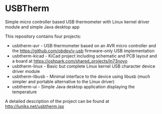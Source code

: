 # USBTherm
Simple micro controller based USB thermometer with Linux kernel driver module and simple Java desktop app

This repository contains four projects:

* usbtherm-avr - USB thermometer based on an AVR micro controller and the https://github.com/obdev/v-usb firmware-only USB implementation
* usbtherm-kicad - KiCad project including schematic and PCB layout and a board at https://oshpark.com/shared_projects/ln73noyo
* usbtherm-linux - Basic but complete Linux kernel USB character device driver module
* usbtherm-libusb - Minimal interface to the device using libusb (much simpler and portable alternative to the Linux driver)
* usbtherm-ui - Simple Java desktop application displaying the temperature

A detailed description of the project can be found at http://luniks.net/usbtherm.jsp
